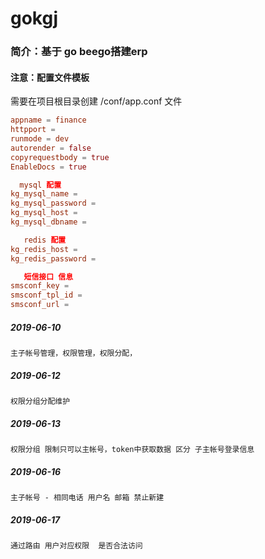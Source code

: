 # gokgj

### 简介：基于 go beego搭建erp
#### 注意：配置文件模板

需要在项目根目录创建  /conf/app.conf 文件

```conf
appname = finance
httpport = 
runmode = dev
autorender = false
copyrequestbody = true
EnableDocs = true

  mysql 配置
kg_mysql_name =
kg_mysql_password = 
kg_mysql_host = 
kg_mysql_dbname = 

   redis 配置
kg_redis_host = 
kg_redis_password = 

   短信接口 信息
smsconf_key = 
smsconf_tpl_id = 
smsconf_url = 
```
##### 2019-06-10 
````
主子帐号管理，权限管理，权限分配，
````

##### 2019-06-12
````
权限分组分配维护
````

##### 2019-06-13
````
权限分组 限制只可以主帐号，token中获取数据 区分 子主帐号登录信息
````

##### 2019-06-16
````
主子帐号 - 相同电话 用户名 邮箱 禁止新建
````
##### 2019-06-17
````
通过路由 用户对应权限  是否合法访问
````